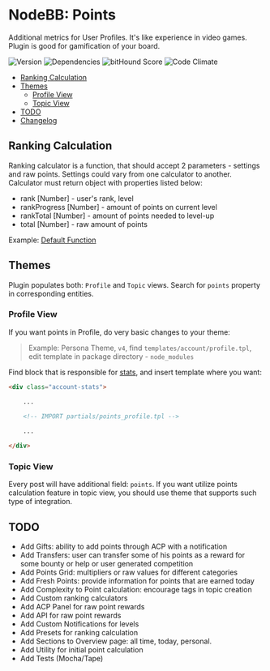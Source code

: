 # NodeBB: Points

Additional metrics for User Profiles. It's like experience in video games. Plugin is good for gamification of your board.

![Version](https://img.shields.io/npm/v/nodebb-plugin-ns-points.svg)
![Dependencies](https://david-dm.org/NicolasSiver/nodebb-plugin-ns-points.svg)
![bitHound Score](https://www.bithound.io/github/NicolasSiver/nodebb-plugin-ns-points/badges/score.svg)
![Code Climate](https://img.shields.io/codeclimate/github/NicolasSiver/nodebb-plugin-ns-points.svg)

<!-- START doctoc generated TOC please keep comment here to allow auto update -->
<!-- DON'T EDIT THIS SECTION, INSTEAD RE-RUN doctoc TO UPDATE -->
 

- [Ranking Calculation](#ranking-calculation)
- [Themes](#themes)
  - [Profile View](#profile-view)
  - [Topic View](#topic-view)
- [TODO](#todo)
- [Changelog](#changelog)

<!-- END doctoc generated TOC please keep comment here to allow auto update -->

## Ranking Calculation

Ranking calculator is a function, that should accept 2 parameters - settings and raw points.
Settings could vary from one calculator to another. Calculator must return object with properties listed below:

- rank [Number] - user's rank, level
- rankProgress [Number] - amount of points on current level
- rankTotal [Number] - amount of points needed to level-up
- total [Number] - raw amount of points

Example: [Default Function](https://github.com/NicolasSiver/nodebb-plugin-ns-points/blob/f34a4cf6c69b4c8b1abbf88efc3a0f1d8ad6fcf2/public/js/ranking.js#L9-L27)

## Themes

Plugin populates both: `Profile` and `Topic` views. Search for `points` property in corresponding entities.

### Profile View

If you want points in Profile, do very basic changes to your theme:

> Example: Persona Theme, `v4`, find `templates/account/profile.tpl`, edit template in package directory - `node_modules`

Find block that is responsible for [stats](https://github.com/NodeBB/nodebb-theme-persona/blob/4c32d4b0b16711bde6ee84d6b18dfb13dbfc24c0/templates/account/profile.tpl#L14-L41), and insert template where you want: 

```html
<div class="account-stats">

    ...

    <!-- IMPORT partials/points_profile.tpl -->
    
    ...

</div>
```

### Topic View

Every post will have additional field: `points`.
If you want utilize points calculation feature in topic view, you should use theme that supports such type of integration.

## TODO

- Add Gifts: ability to add points through ACP with a notification
- Add Transfers: user can transfer some of his points as a reward for some bounty or help or user generated competition
- Add Points Grid: multipliers or raw values for different categories
- Add Fresh Points: provide information for points that are earned today
- Add Complexity to Point calculation: encourage tags in topic creation
- Add Custom ranking calculators
- Add ACP Panel for raw point rewards
- Add API for raw point rewards
- Add Custom Notifications for levels
- Add Presets for ranking calculation
- Add Sections to Overview page: all time, today, personal.
- Add Utility for initial point calculation
- Add Tests (Mocha/Tape)
